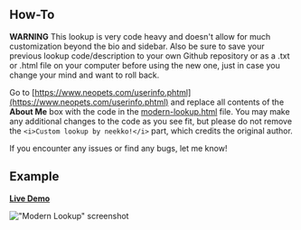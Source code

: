 ## How-To

**WARNING** This lookup is very code heavy and doesn't allow for much customization beyond the bio and sidebar. Also be sure to save your previous lookup code/description to your own Github repository or as a .txt or .html file on your computer before using the new one, just in case you change your mind and want to roll back.

Go to [https://www.neopets.com/userinfo.phtml](https://www.neopets.com/userinfo.phtml) and replace all contents of the **About Me** box with the code in the [modern-lookup.html](https://github.com/neekko/neopets/blob/main/modern-lookup/modern-lookup.html) file. You may make any additional changes to the code as you see fit, but please do not remove the `<i>Custom lookup by neekko!</i>` part, which credits the original author.

If you encounter any issues or find any bugs, let me know!

## Example

[**Live Demo**](https://www.neopets.com/userlookup.phtml?user=neekko)

!["Modern Lookup" screenshot](https://imgur.com/undefined.png)